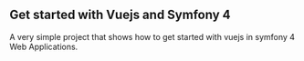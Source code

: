 ## Get started with Vuejs and Symfony 4

A very simple project that shows how to get started with vuejs in symfony 4 Web Applications.